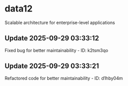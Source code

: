 # data12
Scalable architecture for enterprise-level applications

## Update 2025-09-29 03:33:12
Fixed bug for better maintainability - ID: k2tsm3qo


## Update 2025-09-29 03:33:21
Refactored code for better maintainability - ID: d1hby04m

